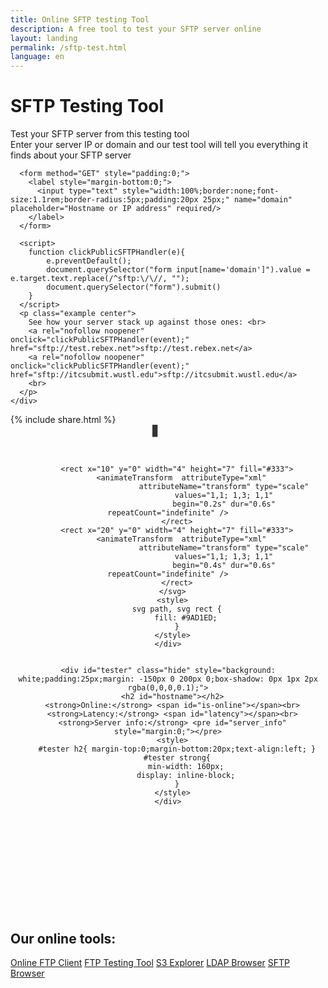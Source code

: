 ```yaml
---
title: Online SFTP testing Tool
description: A free tool to test your SFTP server online
layout: landing
permalink: /sftp-test.html
language: en
---
```


<link rel="stylesheet" href="/css/landing-page.css">
<link rel="stylesheet" href="/css/landing-page-login.css">

<div id="splash" class="nopadding">
  <div class="row">
    <div class="col-sm-12">
      <div class="hgroup">
        <h1>SFTP Testing Tool</h1>
        <p class="container">
          Test your SFTP server from this testing tool <br>
          Enter your server IP or domain and our test tool will tell you everything it finds about your SFTP server
        </p>
      </div>

      <form method="GET" style="padding:0;">
        <label style="margin-bottom:0;">
          <input type="text" style="width:100%;border:none;font-size:1.1rem;border-radius:5px;padding:20px 25px;" name="domain" placeholder="Hostname or IP address" required/>
        </label>
      </form>

      <script>
        function clickPublicSFTPHandler(e){
            e.preventDefault();
            document.querySelector("form input[name='domain']").value = e.target.text.replace(/^sftp:\/\//, "");
            document.querySelector("form").submit()
        }
      </script>
      <p class="example center">
        See how your server stack up against those ones: <br>
        <a rel="nofollow noopener" onclick="clickPublicSFTPHandler(event);" href="sftp://test.rebex.net">sftp://test.rebex.net</a>
        <a rel="nofollow noopener" onclick="clickPublicSFTPHandler(event);" href="sftp://itcsubmit.wustl.edu">sftp://itcsubmit.wustl.edu</a>
        <br>
      </p>
    </div>
  </div>
  {% include share.html %}
</div>
<div class="waveshape"></div>

<div id="features" style="padding-bottom:0;">
  <div class="container">
    <div class="center" id="loader" class="show" style="margin-bottom:200px;text-align:center;">
      <svg version="1.1" id="Layer_1" xmlns="http://www.w3.org/2000/svg" xmlns:xlink="http://www.w3.org/1999/xlink" x="0px" y="0px"
           width="50px" height="50px" viewBox="0 0 24 24" style="enable-background:new 0 0 50 50;" xml:space="preserve">
        <rect x="0" y="0" width="4" height="7" fill="#333">
          <animateTransform  attributeType="xml"
                             attributeName="transform" type="scale"
                             values="1,1; 1,3; 1,1"
                             begin="0s" dur="0.6s" repeatCount="indefinite" />
        </rect>

        <rect x="10" y="0" width="4" height="7" fill="#333">
          <animateTransform  attributeType="xml"
                             attributeName="transform" type="scale"
                             values="1,1; 1,3; 1,1"
                             begin="0.2s" dur="0.6s" repeatCount="indefinite" />
        </rect>
        <rect x="20" y="0" width="4" height="7" fill="#333">
          <animateTransform  attributeType="xml"
                             attributeName="transform" type="scale"
                             values="1,1; 1,3; 1,1"
                             begin="0.4s" dur="0.6s" repeatCount="indefinite" />
        </rect>
      </svg>
      <style>
        svg path, svg rect {
            fill: #9AD1ED;
        }
      </style>
    </div>


    <div id="tester" class="hide" style="background: white;padding:25px;margin: -150px 0 200px 0;box-shadow: 0px 1px 2px rgba(0,0,0,0.1);">
      <h2 id="hostname"></h2>
      <strong>Online:</strong> <span id="is-online"></span><br>
      <strong>Latency:</strong> <span id="latency"></span><br>
      <strong>Server info:</strong> <pre id="server_info" style="margin:0;"></pre>
      <style>
        #tester h2{ margin-top:0;margin-bottom:20px;text-align:left; }
        #tester strong{
            min-width: 160px;
            display: inline-block;
        }
      </style>
    </div>
  </div>

  <script>
    (function() {
        function sftpTest(domain) {
            var oReq = new XMLHttpRequest();
            oReq.onload = function(){
                var data = JSON.parse(this.responseText);
                document.getElementById("latency").innerText = data["latency"];
                document.getElementById("is-online").innerText = data["isOnline"] ? "Yes" : "No";
                document.getElementById("server_info").innerText = data["server_info"];

                console.log(data);
                if(data["isOnline"]){
                    let html = "<a target=\"_blank\" href=\"";
                    html += "http://demo.filestash.app/login"
                    html += "\">";
                    html += data["hostname"];
                    html += "</a>";
                    document.getElementById("hostname").innerHTML = html;
                } else {
                    document.getElementById("hostname").innerText = data["hostname"];
                }

                document.getElementById("tester").classList.add("show");
                document.getElementById("loader").classList.remove("show");
                document.getElementById("loader").classList.add("hide");
            };
            oReq.onerror = function(){
                console.log("ERROR");
            };
            oReq.open("get", "https://pages.kerjean.me/projects/filestash/apps/sftp_test/?domain="+domain, true);
            oReq.send();
        }

        var match = location.search.match(/domain=([^&]+)/);
        if(match){
            document.querySelector("form input[name='domain']").value = match[1];
            sftpTest(match[1]);
        } else {
            sftpTest("itcsubmit.wustl.edu")
        }

    }());
  </script>

  <div class="call-to-action">
    <h2>Our online tools:</h2>
    <a class="btn" href="{% post_url 2019-11-26-ftp-web-client %}">Online FTP Client</a>
    <a class="btn" href="{% post_url 2019-11-26-ftp-web-client %}">FTP Testing Tool</a>
    <a class="btn" href="{% post_url 2019-11-21-s3-browser %}">S3 Explorer</a>
    <a class="btn" href="{% post_url 2020-01-04-ldap-browser %}">LDAP Browser</a>
    <a class="btn" href="{% post_url 2020-04-30-sftp-browser %}">SFTP Browser</a>
  </div>
</div>
